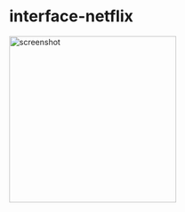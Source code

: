 # interface-netflix

<img src="https://github.com/erikhsu08/interface-netflix/assets/111096802/6559a9e2-ec0d-414d-b922-5b81e1babc17" alt="screenshot" width="300">
